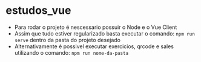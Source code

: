 # estudos_vue

- Para rodar o projeto é nescessario possuir o Node e o Vue Client
- Assim que tudo estiver regularizado basta executar o comando: `npm run serve` dentro da pasta do projeto desejado
- Alternativamente é possivel executar exercicios, qrcode e sales utilizando o comando: `npm run nome-da-pasta`
